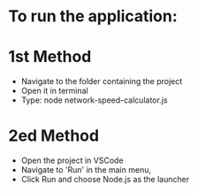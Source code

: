 # To run the application:

# 1st Method
 

* Navigate to the folder containing the project
* Open it in terminal
* Type: node network-speed-calculator.js
 
 # 2ed Method

* Open the project in VSCode
* Navigate to 'Run' in the main menu,
* Click Run and choose Node.js as the launcher

